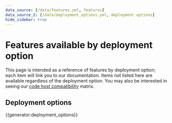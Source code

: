 ```yaml
---
data_source: [/data/features.yml, features]
data_source_2: [/data/deployment_options.yml, deployment options]
hide_sidebar: true
---
```


# Features available by deployment option

This page is intended as a reference of features by deployment option; each item will link you to our documentation. Items not listed here are available regardless of the deployment option.
You may also be interested in seeing our [code host compatibility](feature_compatibility.md) matrix.

## Deployment options

{{generator:deployment_options}}
